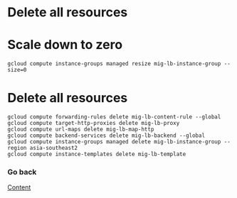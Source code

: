 # Delete all resources

# Scale down to zero
```
gcloud compute instance-groups managed resize mig-lb-instance-group --size=0
```

# Delete all resources
```
gcloud compute forwarding-rules delete mig-lb-content-rule --global
gcloud compute target-http-proxies delete mig-lb-proxy
gcloud compute url-maps delete mig-lb-map-http
gcloud compute backend-services delete mig-lb-backend --global
gcloud compute instance-groups managed delete mig-lb-instance-group --region asia-southeast2
gcloud compute instance-templates delete mig-lb-template
```

### Go back
[Content](https://github.com/adithaha/gcp-tutorial/blob/main/glb/readme.md)
